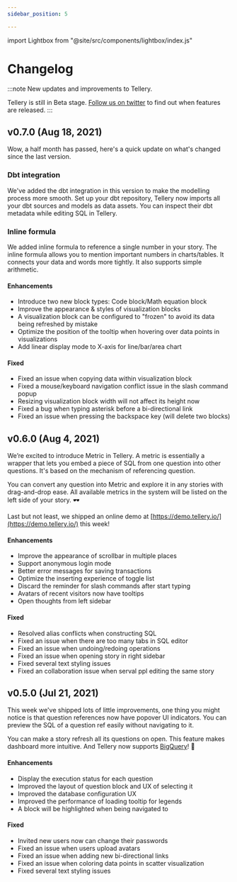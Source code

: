 ```yaml
---
sidebar_position: 5

---
```


import Lightbox from "@site/src/components/lightbox/index.js"

# Changelog

:::note
New updates and improvements to Tellery.

Tellery is still in Beta stage. [Follow us on twitter](https://twitter.com/telleryhq) to find out when features are released.
:::



## v0.7.0 (Aug 18, 2021)

Wow, a half month has passed, here's a quick update on what's changed since the last version.


### Dbt integration

We've added the dbt integration in this version to make the modelling process more smooth. Set up your dbt repository, Tellery now imports all your dbt sources and models as data assets. You can inspect their dbt metadata while editing SQL in Tellery. 


<Lightbox src='/img/changelog/dbt-integration.png' title='Data assets for dbt models' />


### Inline formula


We added inline formula to reference a single number in your story. The inline formula allows you to mention important numbers in charts/tables. It connects your data and words more tightly. It also supports simple arithmetic. 


#### Enhancements

- Introduce two new block types: Code block/Math equation block
- Improve the appearance & styles of visualization blocks
- A visualization block can be configured to "frozen" to avoid its data being refreshed by mistake
- Optimize the position of the tooltip when hovering over data points in visualizations
- Add linear display mode to X-axis for line/bar/area chart


#### Fixed

- Fixed an issue when copying data within visualization block
- Fixed a mouse/keyboard navigation conflict issue in the slash command popup
- Resizing visualization block width will not affect its height now 
- Fixed a bug when typing asterisk before a bi-directional link
- Fixed an issue when pressing the backspace key (will delete two blocks)



## v0.6.0 (Aug 4, 2021)

We’re excited to introduce Metric in Tellery. A metric is essentially a wrapper that lets you embed a piece of SQL from one question into other questions. It's based on the mechanism of referencing question. 


You can convert any question into Metric and explore it in any stories with drag-and-drop ease. All available metrics in the system will be listed on the left side of your story. 🕶

<Lightbox src='/img/changelog/all-metrics.png' title='All metrics' />


Last but not least, we shipped an online demo at [https://demo.tellery.io/](https://demo.tellery.io/) this week!


#### Enhancements

- Improve the appearance of scrollbar in multiple places
- Support anonymous login mode
- Better error messages for saving transactions
- Optimize the inserting experience of toggle list
- Discard the reminder for slash commands after start typing
- Avatars of recent visitors now have tooltips
- Open thoughts from left sidebar


#### Fixed

- Resolved alias conflicts when constructing SQL
- Fixed an issue when there are too many tabs in SQL editor
- Fixed an issue when undoing/redoing operations
- Fixed an issue when opening story in right sidebar
- Fixed several text styling issues
- Fixed an collaboration issue when serval ppl editing the same story


## v0.5.0 (Jul 21, 2021)

<Lightbox src='/img/changelog/question-reference-popover.png' title='Question reference popover' />


This week we've shipped lots of little improvements, one thing you might notice is that question references now have popover UI indicators. You can preview the SQL of a question ref easily without navigating to it.

You can make a story refresh all its questions on open. This feature makes dashboard more intuitive. And Tellery now supports [BigQuery](https://tellery.io/docs/how-to-use/configure-database#bigquery)! 🎉


#### Enhancements

- Display the execution status for each question
- Improved the layout of question block and UX of selecting it
- Improved the database configuration UX
- Improved the performance of loading tooltip for legends
- A block will be highlighted when being navigated to


#### Fixed

- Invited new users now can change their passwords
- Fixed an issue when users upload avatars
- Fixed an issue when adding new bi-directional links
- Fixed an issue when coloring data points in scatter visualization
- Fixed several text styling issues